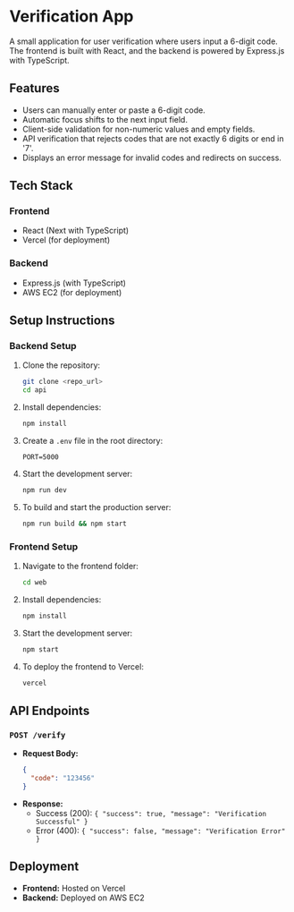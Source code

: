 # Verification App

A small application for user verification where users input a 6-digit code. The frontend is built with React, and the backend is powered by Express.js with TypeScript.

## Features
- Users can manually enter or paste a 6-digit code.
- Automatic focus shifts to the next input field.
- Client-side validation for non-numeric values and empty fields.
- API verification that rejects codes that are not exactly 6 digits or end in '7'.
- Displays an error message for invalid codes and redirects on success.

## Tech Stack
### Frontend
- React (Next with TypeScript)
- Vercel (for deployment)

### Backend
- Express.js (with TypeScript)
- AWS EC2 (for deployment)

## Setup Instructions

### Backend Setup
1. Clone the repository:
   ```sh
   git clone <repo_url>
   cd api
   ```
2. Install dependencies:
   ```sh
   npm install
   ```
3. Create a `.env` file in the root directory:
   ```env
   PORT=5000
   ```
4. Start the development server:
   ```sh
   npm run dev
   ```
5. To build and start the production server:
   ```sh
   npm run build && npm start
   ```

### Frontend Setup
1. Navigate to the frontend folder:
   ```sh
   cd web
   ```
2. Install dependencies:
   ```sh
   npm install
   ```
3. Start the development server:
   ```sh
   npm start
   ```
4. To deploy the frontend to Vercel:
   ```sh
   vercel
   ```

## API Endpoints
### `POST /verify`
- **Request Body:**
  ```json
  {
    "code": "123456"
  }
  ```
- **Response:**
  - Success (200): `{ "success": true, "message": "Verification Successful" }`
  - Error (400): `{ "success": false, "message": "Verification Error" }`

## Deployment
- **Frontend:** Hosted on Vercel
- **Backend:** Deployed on AWS EC2
